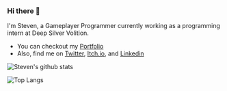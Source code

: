 ### Hi there 👋

I'm Steven, a Gameplayer Programmer currently working as a programming intern at Deep Silver Volition.

- You can checkout my [Portfolio](https://stevendrovie.com)
- Also, find me on [Twitter](https://twitter.com/sdrovie), [Itch.io](https://nightangel47.itch.io), and [Linkedin](https://www.linkedin.com/in/sdrovie)

![Steven's github stats](https://github-readme-stats.vercel.app/api?username=NightAngel47&count_private=true&show_icons=true&theme=blue-green)

![Top Langs](https://github-readme-stats.vercel.app/api/top-langs/?username=NightAngel47&layout=compact&theme=blue-green&count_private=true)

